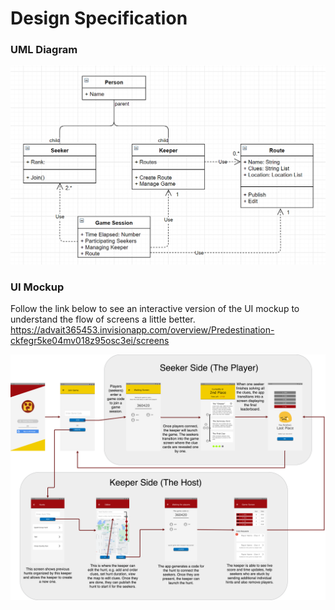 # Design Specification

### UML Diagram

![class diagram](https://github.com/calvin-cs262-fall2020-teamG/predestination-project/blob/master/images/UML.png)

### UI Mockup
Follow the link below to see an interactive version of the UI mockup to understand the flow of screens a little better.
https://advait365453.invisionapp.com/overview/Predestination-ckfegr5ke04mv018z95osc3ei/screens


![class diagram](https://github.com/calvin-cs262-fall2020-teamG/predestination-project/blob/master/images/UIFlow.png)
